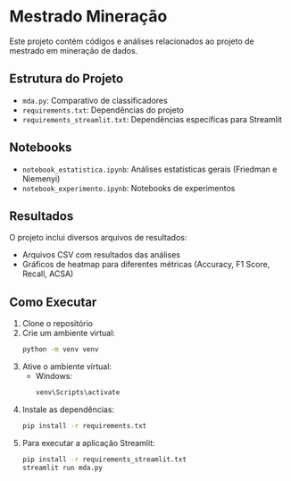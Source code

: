 # Mestrado Mineração

Este projeto contém códigos e análises relacionados ao projeto de mestrado em mineração de dados.

## Estrutura do Projeto

- `mda.py`: Comparativo de classificadores
- `requirements.txt`: Dependências do projeto
- `requirements_streamlit.txt`: Dependências específicas para Streamlit

## Notebooks

- `notebook_estatistica.ipynb`: Análises estatísticas gerais (Friedman e Niemenyi)
- `notebook_experimento.ipynb`: Notebooks de experimentos

## Resultados

O projeto inclui diversos arquivos de resultados:
- Arquivos CSV com resultados das análises
- Gráficos de heatmap para diferentes métricas (Accuracy, F1 Score, Recall, ACSA)

## Como Executar

1. Clone o repositório
2. Crie um ambiente virtual:
   ```bash
   python -m venv venv
   ```
3. Ative o ambiente virtual:
   - Windows:
     ```bash
     venv\Scripts\activate
     ```
4. Instale as dependências:
   ```bash
   pip install -r requirements.txt
   ```
5. Para executar a aplicação Streamlit:
   ```bash
   pip install -r requirements_streamlit.txt
   streamlit run mda.py
   ```
